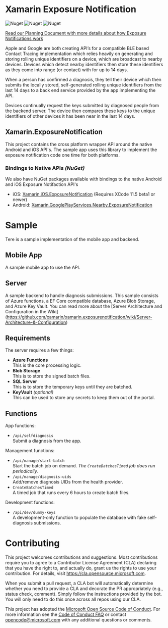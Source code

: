 
# Xamarin Exposure Notification

![Nuget](https://img.shields.io/nuget/v/Xamarin.ExposureNotification?label=Cross-Platform)
![Nuget](https://img.shields.io/nuget/v/Xamarin.GooglePlayServices.Nearby.ExposureNotification?label=Android)
![Nuget](https://img.shields.io/nuget/v/Xamarin.iOS.ExposureNotification?label=iOS)

[Read our Planning Document with more details about how Exposure Notifications work](https://github.com/xamarin/xamarin.exposurenotification/blob/master/Exposure%20Notification%20Planning.pdf)

Apple and Google are both creating API’s for a compatible BLE based Contact Tracing implementation which relies heavily on generating and storing rolling unique identifiers on a device, which are broadcast to nearby devices.  Devices which detect nearby identifiers then store these identifiers as they come into range (or contact) with for up to 14 days.

When a person has confirmed a diagnosis, they tell their device which then submits the locally stored, self-generated rolling unique identifiers from the last 14 days to a back end service provided by the app implementing the API.

Devices continually request the keys submitted by diagnosed people from the backend server.  The device then compares these keys to the unique identifiers of other devices it has been near in the last 14 days.

## Xamarin.ExposureNotification

This project contains the cross platform wrapper API around the native Android and iOS API's.  The sample app uses this library to implement the exposure notification code one time for both platforms.

### Bindings to Native APIs _(NuGet)_

We also have NuGet packages available with bindings to the native Android and iOS Exposure Notifaction API's

 - iOS: [Xamarin.iOS.ExposureNotification](https://www.nuget.org/packages/Xamarin.iOS.ExposureNotification/) (Requires XCode 11.5 beta1 or newer)
 - Android: [Xamarin.GooglePlayServices.Nearby.ExposureNotification](https://www.nuget.org/packages/Xamarin.GooglePlayServices.Nearby.ExposureNotification/)


# Sample

Tere is a sample implementation of the mobile app and backend.

## Mobile App

A sample mobile app to use the API.

## Server

A sample backend to handle diagnosis submissions.  This sample consists of Azure functions, a EF Core compatible database, Azure Blob Storage, and Azure Key Vault.  You can read more about the [Server Architecture and Configuration in the Wiki] (https://github.com/xamarin/xamarin.exposurenotification/wiki/Server-Architecture-&-Configuration)

## Requirements

The server requires a few things:

* **Azure Functions**  
  This is the core processing logic.
* **Blob Storage**  
  This is to store the signed batch files.
* **SQL Server**  
  This is to store the temporary keys until they are batched.
* **KeyVault** _(optional)_  
  This can be used to store any secrets to keep them out of the portal.

## Functions

App functions:

* `/api/selfdiagnosis`  
  Submit a diagnosis from the app.

Management functions:

* `/api/manage/start-batch`  
  Start the batch job on demand. _The `CreateBatchesTimed` job does run periodically._
* `/api/manage/diagnosis-uids`  
  Add/remove diagnosis UIDs from the health provider.
* `CreateBatchesTimed`  
  A timed job that runs every 6 hours to create batch files.

Development functions:

* `/api/dev/dummy-keys`  
  A development-only function to populate the database with fake self-diagnosis submissions.


# Contributing

This project welcomes contributions and suggestions.  Most contributions require you to agree to a
Contributor License Agreement (CLA) declaring that you have the right to, and actually do, grant us
the rights to use your contribution. For details, visit https://cla.opensource.microsoft.com.

When you submit a pull request, a CLA bot will automatically determine whether you need to provide
a CLA and decorate the PR appropriately (e.g., status check, comment). Simply follow the instructions
provided by the bot. You will only need to do this once across all repos using our CLA.

This project has adopted the [Microsoft Open Source Code of Conduct](https://opensource.microsoft.com/codeofconduct/).
For more information see the [Code of Conduct FAQ](https://opensource.microsoft.com/codeofconduct/faq/) or
contact [opencode@microsoft.com](mailto:opencode@microsoft.com) with any additional questions or comments.
